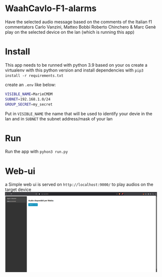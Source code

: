 # WaahCavlo-F1-alarms
Have the selected audio message based on the comments of the Italian f1 commentators Carlo Vanzini, Matteo Bobbi Roberto Chinchero & Marc Genè play on the selected device on the lan (which is running this app) 

# Install
This app needs to be runned with python 3.9 based on your os create a virtualenv with this python version and install dependencies with `pip3 install -r requirements.txt`

create an `.env` like below:
```sh
VISIBLE_NAME=MarieCMDM
SUBNET=192.168.1.0/24
GROUP_SECRET=my_secret
```
Put in `VISIBLE_NAME` the name that will be used to identify your devie in the lan and in `SUBNET` the subnet address/mask of your lan

# Run
Run the app with `pyhon3 run.py`

# Web-ui
a Simple web ui is served on `http://localhost:9000/` to play audios on the target device
![UI](res/web-ui.png)

